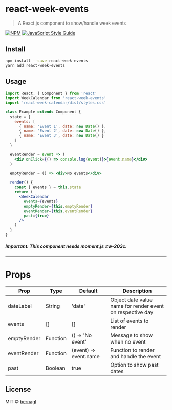 # react-week-events

> A React.js component to show/handle week events

[![NPM](https://img.shields.io/npm/v/react-week-events.svg)](https://www.npmjs.com/package/react-week-events) [![JavaScript Style Guide](https://img.shields.io/badge/code_style-standard-brightgreen.svg)](https://standardjs.com)

## Install

```bash
npm install --save react-week-events
yarn add react-week-events
```

## Usage

```jsx
import React, { Component } from 'react'
import WeekCalendar from 'react-week-events'
import 'react-week-calendar/dist/styles.css'

class Example extends Component {
  state = {
    events: [
      { name: 'Event 1', date: new Date() },
      { name: 'Event 2', date: new Date() },
      { name: 'Event 3', date: new Date() }
    ]
  }

  eventRender = event => (
    <div onClick={() => console.log(event)}>{event.name}</div>
  )

  emptyRender = () => <div>No events</div>

  render() {
    const { events } = this.state
    return (
      <WeekCalendar
        events={events}
        emptyRender={this.emptyRender}
        eventRender={this.eventRender}
        past={true}
      />
    )
  }
}
```

##### Important: This component needs moment.js :tw-203c:

---

# Props

| Prop        | Type     | Default               | Description                                               |
| ----------- | -------- | --------------------- | --------------------------------------------------------- |
| dateLabel   | String   | 'date'                | Object date value name for render event on respective day |
| events      | []       | []                    | List of events to render                                  |
| emptyRender | Function | () => 'No event'      | Message to show when no event                             |
| eventRender | Function | (event) => event.name | Function to render and handle the event                   |
| past        | Boolean  | true                  | Option to show past dates                                 |

## License

MIT © [bernagl](https://github.com/bernagl)
